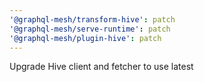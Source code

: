 ```yaml
---
'@graphql-mesh/transform-hive': patch
'@graphql-mesh/serve-runtime': patch
'@graphql-mesh/plugin-hive': patch
---
```


Upgrade Hive client and fetcher to use latest
